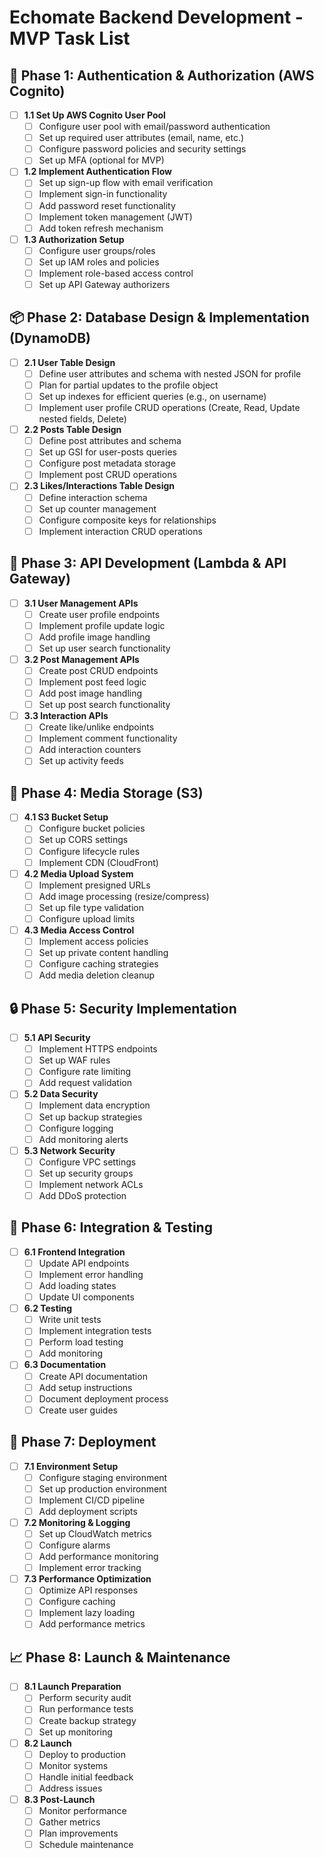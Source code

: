 # Echomate Backend Development - MVP Task List

## 🔐 Phase 1: Authentication & Authorization (AWS Cognito)
- [ ] **1.1 Set Up AWS Cognito User Pool**
  - [ ] Configure user pool with email/password authentication
  - [ ] Set up required user attributes (email, name, etc.)
  - [ ] Configure password policies and security settings
  - [ ] Set up MFA (optional for MVP)

- [ ] **1.2 Implement Authentication Flow**
  - [ ] Set up sign-up flow with email verification
  - [ ] Implement sign-in functionality
  - [ ] Add password reset functionality
  - [ ] Implement token management (JWT)
  - [ ] Add token refresh mechanism

- [ ] **1.3 Authorization Setup**
  - [ ] Configure user groups/roles
  - [ ] Set up IAM roles and policies
  - [ ] Implement role-based access control
  - [ ] Set up API Gateway authorizers

## 📦 Phase 2: Database Design & Implementation (DynamoDB)
- [ ] **2.1 User Table Design**
  - [ ] Define user attributes and schema with nested JSON for profile
  - [ ] Plan for partial updates to the profile object
  - [ ] Set up indexes for efficient queries (e.g., on username)
  - [ ] Implement user profile CRUD operations (Create, Read, Update nested fields, Delete)

- [ ] **2.2 Posts Table Design**
  - [ ] Define post attributes and schema
  - [ ] Set up GSI for user-posts queries
  - [ ] Configure post metadata storage
  - [ ] Implement post CRUD operations

- [ ] **2.3 Likes/Interactions Table Design**
  - [ ] Define interaction schema
  - [ ] Set up counter management
  - [ ] Configure composite keys for relationships
  - [ ] Implement interaction CRUD operations

## 🔄 Phase 3: API Development (Lambda & API Gateway)
- [ ] **3.1 User Management APIs**
  - [ ] Create user profile endpoints
  - [ ] Implement profile update logic
  - [ ] Add profile image handling
  - [ ] Set up user search functionality

- [ ] **3.2 Post Management APIs**
  - [ ] Create post CRUD endpoints
  - [ ] Implement post feed logic
  - [ ] Add post image handling
  - [ ] Set up post search functionality

- [ ] **3.3 Interaction APIs**
  - [ ] Create like/unlike endpoints
  - [ ] Implement comment functionality
  - [ ] Add interaction counters
  - [ ] Set up activity feeds

## 📸 Phase 4: Media Storage (S3)
- [ ] **4.1 S3 Bucket Setup**
  - [ ] Configure bucket policies
  - [ ] Set up CORS settings
  - [ ] Configure lifecycle rules
  - [ ] Implement CDN (CloudFront)

- [ ] **4.2 Media Upload System**
  - [ ] Implement presigned URLs
  - [ ] Add image processing (resize/compress)
  - [ ] Set up file type validation
  - [ ] Configure upload limits

- [ ] **4.3 Media Access Control**
  - [ ] Implement access policies
  - [ ] Set up private content handling
  - [ ] Configure caching strategies
  - [ ] Add media deletion cleanup

## 🔒 Phase 5: Security Implementation
- [ ] **5.1 API Security**
  - [ ] Implement HTTPS endpoints
  - [ ] Set up WAF rules
  - [ ] Configure rate limiting
  - [ ] Add request validation

- [ ] **5.2 Data Security**
  - [ ] Implement data encryption
  - [ ] Set up backup strategies
  - [ ] Configure logging
  - [ ] Add monitoring alerts

- [ ] **5.3 Network Security**
  - [ ] Configure VPC settings
  - [ ] Set up security groups
  - [ ] Implement network ACLs
  - [ ] Add DDoS protection

## 🔄 Phase 6: Integration & Testing
- [ ] **6.1 Frontend Integration**
  - [ ] Update API endpoints
  - [ ] Implement error handling
  - [ ] Add loading states
  - [ ] Update UI components

- [ ] **6.2 Testing**
  - [ ] Write unit tests
  - [ ] Implement integration tests
  - [ ] Perform load testing
  - [ ] Add monitoring

- [ ] **6.3 Documentation**
  - [ ] Create API documentation
  - [ ] Add setup instructions
  - [ ] Document deployment process
  - [ ] Create user guides

## 🚀 Phase 7: Deployment
- [ ] **7.1 Environment Setup**
  - [ ] Configure staging environment
  - [ ] Set up production environment
  - [ ] Implement CI/CD pipeline
  - [ ] Add deployment scripts

- [ ] **7.2 Monitoring & Logging**
  - [ ] Set up CloudWatch metrics
  - [ ] Configure alarms
  - [ ] Add performance monitoring
  - [ ] Implement error tracking

- [ ] **7.3 Performance Optimization**
  - [ ] Optimize API responses
  - [ ] Configure caching
  - [ ] Implement lazy loading
  - [ ] Add performance metrics

## 📈 Phase 8: Launch & Maintenance
- [ ] **8.1 Launch Preparation**
  - [ ] Perform security audit
  - [ ] Run performance tests
  - [ ] Create backup strategy
  - [ ] Set up monitoring

- [ ] **8.2 Launch**
  - [ ] Deploy to production
  - [ ] Monitor systems
  - [ ] Handle initial feedback
  - [ ] Address issues

- [ ] **8.3 Post-Launch**
  - [ ] Monitor performance
  - [ ] Gather metrics
  - [ ] Plan improvements
  - [ ] Schedule maintenance
